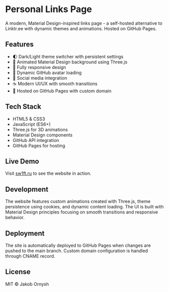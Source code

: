 # Personal Links Page

A modern, Material Design-inspired links page - a self-hosted alternative to Linktr.ee with dynamic themes and animations. Hosted on GitHub Pages.

## Features

- 🌓 Dark/Light theme switcher with persistent settings
- 🎨 Animated Material Design background using Three.js
- 📱 Fully responsive design
- 🤖 Dynamic GitHub avatar loading
- 🔗 Social media integration
- ☕ Modern UI/UX with smooth transitions
- 🚀 Hosted on GitHub Pages with custom domain

## Tech Stack

- HTML5 & CSS3
- JavaScript (ES6+)
- Three.js for 3D animations
- Material Design components
- GitHub API integration
- GitHub Pages for hosting

## Live Demo

Visit [sw1ft.ru](https://sw1ft.ru) to see the website in action.

## Development

The website features custom animations created with Three.js, theme persistence using cookies, and dynamic content loading. The UI is built with Material Design principles focusing on smooth transitions and responsive behavior.

## Deployment

The site is automatically deployed to GitHub Pages when changes are pushed to the main branch. Custom domain configuration is handled through CNAME record.

## License

MIT © Jakob Ornysh

